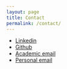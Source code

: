 ```yaml
---
layout: page
title: Contact
permalink: /contact/
---
```


- [Linkedin](https://www.linkedin.com/in/balthazar-courvoisier-a31703199/)
- [Github](https://github.com/Zaltarba)
- [Academic email](balthazar.courvoisier@polytechnique.edu)
- [Personal email](balthazar.courvoisier@gmail.com)
